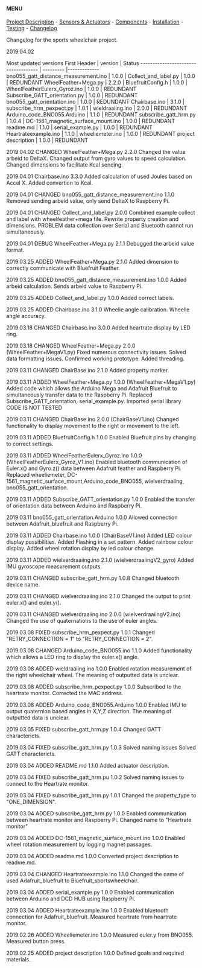 #### MENU

[Project Description](README.md) - [Sensors & Actuators](SENSORS_ACTUATORS.md) - [Components](COMPONENTS.md) - [Installation](INSTALLATION.md) - [Testing](TESTING.md) -  [Changelog](CHANGELOG.md)

Changelog for the sports wheelchair project.

2019.04.02

Most updated versions
First Header                         | version   |  Status
------------------------------------ | --------- |-------------
bno055_gatt_distance_measurement.ino |	1.0.0    |
Collect_and_label.py 		    	       |  1.0.0    |  REDUNDANT
WheelFeather+Mega.py                 |  2.2.0    |
BluefruitConfig.h                    |  1.0.0    |
WheelFeatherEulerx_Gyroz.ino         |  1.0.0    |  REDUNDANT
Subscribe_GATT_orientation.py        |  1.0.0    |  REDUNDANT
bno055_gatt_orientation.ino          |  1.0.0    |  REDUNDANT
Chairbase.ino                        |  3.1.0    |
subscribe_hrm_pexpect.py             |  1.0.1    |
wieldraaiing.ino                     |  2.0.0    |  REDUNDANT
Arduino_code_BNO055.Arduino          |  1.1.0    |  REDUNDANT
subscribe_gatt_hrm.py                |  1.0.4    |
DC-1561_magnetic_surface_mount.ino   |  1.0.0    |  REDUNDANT
readme.md                            |  1.1.0    |
serial_example.py                    |  1.0.0    |  REDUNDANT
Heartrateexample.ino                 |  1.1.0    |
wheeliemeter.ino                     |  1.0.0    |  REDUNDANT
project description                  |  1.0.0    |  REDUNDANT



2019.04.02  CHANGED WheelFeather+Mega.py 2.2.0
  Changed the value arbeid to DeltaX.
  Changed output from gyro values to speed calculation.
  Changed dimensions to facilitate Kcal sending.

2019.04.01  Chairbase.ino                       	3.3.0
  Added calculation of used Joules based on Accel X.
  Added convertion to Kcal.

2019.04.01  CHANGED bno055_gatt_distance_measurement.ino 1.1.0
  Removed sending arbeid value, only send DeltaX to Raspberry Pi.

2019.04.01  CHANGED Collect_and_label.py 2.0.0
  Combined example collect and label with wheelfeather+mega file.
  Rewrite property creation and dimensions.
  PROBLEM data collection over Serial and Bluetooth cannot run simultaneously.

2019.04.01  DEBUG WheelFeather+Mega.py 2.1.1
  Debugged the arbeid value format.

2019.03.25  ADDED WheelFeather+Mega.py 2.1.0
  Added dimension to correctly communicate with Bluefruit Feather.

2019.03.25  ADDED bno055_gatt_distance_measurement.ino 1.0.0
  Added arbeid calculation.
  Sends arbeid value to Raspberry Pi.

2019.03.25  ADDED Collect_and_label.py 1.0.0
  Added correct labels.

2019.03.25  ADDED Chairbase.ino 3.1.0
  Wheelie angle calibration.
  Wheelie angle accuracy.

2019.03.18  CHANGED Chairbase.ino 3.0.0
  Added heartrate display by LED ring.

2019.03.18  CHANGED WheelFeather+Mega.py 2.0.0 (WheelFeather+MegaV1.py)
  Fixed numerous connectivity issues.
  Solved data formatting issues.
  Confirmed working prototype.
  Added threading.

2019.03.11 CHANGED ChairBase.ino 2.1.0
  Added property marker.

2019.03.11 ADDED WheelFeather+Mega.py 1.0.0 (WheelFeather+MegaV1.py)
  Added code which allows the Arduino Mega and Adafruit Bluefruit to simultaneously transfer data to the Raspberry Pi.
  Replaced Subscribe_GATT_orientation, serial_example.py.
  Imported serial library
  CODE IS NOT TESTED

2019.03.11 CHANGED ChairBase.ino 2.0.0 (ChairBaseV1.ino)
  Changed functionality to display movement to the right or movement to the left.

2019.03.11 ADDED BluefruitConfig.h 1.0.0
  Enabled Bluefruit pins by changing to correct settings.

2019.03.11 ADDED WheelFeatherEulerx_Gyroz.ino 1.0.0 (WheelFeatherEulerx_Gyroz_V1.ino)
  Enabled bluetooth communication of Euler.x() and Gyro.z() data between Adafruit feather and Raspberry Pi.
  Replaced wheeliemeter, DC-1561_magnetic_surface_mount,Arduino_code_BNO055, wielverdraaiing, bno055_gatt_orientation.

2019.03.11  ADDED Subscribe_GATT_orientation.py 1.0.0
  Enabled the transfer of orientation data between Arduino and Raspberry Pi.

  2019.03.11  bno055_gatt_orientation.Arduino 1.0.0
  Allowed connection between Adafruit_bluefruit and Raspberry Pi.

2019.03.11  ADDED Chairbase.ino 1.0.0 (ChairBaseV1.ino)
  Added LED colour display possibilities.
  Added Flashing in a set pattern.
  Added rainbow colour display.
  Added wheel rotation display by led colour change.

2019.03.11  ADDED wielverdraaiing.ino 2.1.0 (wielverdraaiingV2_gyro)
  Added IMU gyroscope measurement outputs.

2019.03.11  CHANGED subscribe_gatt_hrm.py 1.0.8
  Changed bluetooth device name.

2019.03.11  CHANGED wielverdraaiing.ino 2.1.0
  Changed the output to print euler.x() and euler.y().

2019.03.11  CHANGED wielverdraaiing.ino 2.0.0 (wielverdraaiingV2.ino)
  Changed the use of quaternations to the use of euler angles.

2019.03.08  FIXED subscribe_hrm_pexpect.py 1.0.1
  Changed "RETRY_CONNECTION = 1" to "RETRY_CONNECTION = 2".

2019.03.08  CHANGED Arduino_code_BNO055.ino 1.1.0
  Added functionality which allows a LED ring to display the euler.x() angle.

2019.03.08  ADDED wieldraaiing.ino 1.0.0
  Enabled rotation measurement of the right wheelchair wheel.
  The meaning of outputted data is unclear.

2019.03.08 ADDED subscribe_hrm_pexpect.py 1.0.0
  Subscribed to the heartrate monitor.
  Corrected the MAC address.

2019.03.08 ADDED Arduino_code_BNO055.Arduino 1.0.0
  Enabled IMU to output quaternion based angles in X,Y,Z direction.
  The meaning of outputted data is unclear.

2019.03.05 FIXED subscribe_gatt_hrm.py 1.0.4
  Changed GATT charactericts.

2019.03.04 FIXED subscribe_gatt_hrm.py 1.0.3
  Solved naming issues
  Solved GATT charactericts.

2019.03.04 ADDED README.md 1.1.0
  Added actuator description.

2019.03.04  FIXED subscribe_gatt_hrm.pu 1.0.2
  Solved naming issues to connect to the Heartrate monitor.

2019.03.04  FIXED subscribe_gatt_hrm.py 1.0.1
  Changed the property_type to "ONE_DIMENSION".

2019.03.04  ADDED subscribe_gatt_hrm.py 1.0.0
  Enabled communication between heartrate monitor and Raspberry Pi.
  Changed name to "Heartrate monitor"

2019.03.04  ADDED DC-1561_magnetic_surface_mount.ino 1.0.0
  Enabled wheel rotation measurement by logging magnet passages.

2019.03.04  ADDED readme.md 1.0.0
  Converted project description to readme.md.

2019.03.04  CHANGED  Heartrateexample.ino 1.1.0
  Changed the name of used Adafruit_bluefruit to Bluefruit_sportswheelchair.

2019.03.04  ADDED serial_example.py 1.0.0
  Enabled communication between Arduino and DCD HUB using Raspberry Pi.

2019.03.04  ADDED Heartrateexample.ino 1.0.0
  Enabled bluetooth connection for Adafruit_bluefruit.
  Measured heartrate from heartrate monitor.

2019.02.26  ADDED Wheeliemeter.ino 1.0.0
  Measured euler.y from BNO055.
  Measured button press.

2019.02.25  ADDED project description 1.0.0
  Defined goals and required materials.
